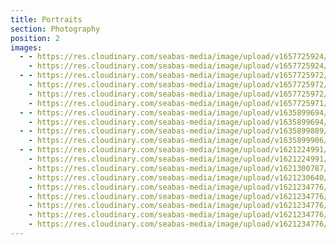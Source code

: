 ```yaml
---
title: Portraits
section: Photography
position: 2
images:
  - - https://res.cloudinary.com/seabas-media/image/upload/v1657725924/gallery/Portraits/DSC08668-Edit_egtwbd.jpg
    - https://res.cloudinary.com/seabas-media/image/upload/v1657725924/gallery/Portraits/DSC08652-Edit_quhqb1.jpg
  - - https://res.cloudinary.com/seabas-media/image/upload/v1657725972/gallery/Portraits/DSC03677_jtpa6p.jpg
    - https://res.cloudinary.com/seabas-media/image/upload/v1657725972/gallery/Portraits/DSC03701-Edit_yrvwtp.jpg
    - https://res.cloudinary.com/seabas-media/image/upload/v1657725972/gallery/Portraits/DSC03602_mzbcrl.jpg
    - https://res.cloudinary.com/seabas-media/image/upload/v1657725971/gallery/Portraits/DSC03650_f1dyp5.jpg
  - - https://res.cloudinary.com/seabas-media/image/upload/v1635899694/gallery/Portraits/DSC01940_tle1sp.jpg
    - https://res.cloudinary.com/seabas-media/image/upload/v1635899694/gallery/Portraits/DSC02255_zinfny.jpg
  - - https://res.cloudinary.com/seabas-media/image/upload/v1635899889/gallery/Portraits/DSC02496_p7rtil.jpg
    - https://res.cloudinary.com/seabas-media/image/upload/v1635899906/gallery/Portraits/DSC02441_kortwy.jpg
  - - https://res.cloudinary.com/seabas-media/image/upload/v1621224991/gallery/Portraits/IMG_7280_i33kgm.jpg
    - https://res.cloudinary.com/seabas-media/image/upload/v1621224991/gallery/Portraits/IMG_7281_rtezsq.jpg
    - https://res.cloudinary.com/seabas-media/image/upload/v1621300787/gallery/Portraits/IMG_7277_pcs37l.jpg
    - https://res.cloudinary.com/seabas-media/image/upload/v1621230640/gallery/Portraits/Copy_of_IMG_3176_weudyj.jpg
    - https://res.cloudinary.com/seabas-media/image/upload/v1621234776/gallery/Portraits/IMG_3180_euvuvz.jpg
    - https://res.cloudinary.com/seabas-media/image/upload/v1621234776/gallery/Portraits/IMG_3033_mf4i8x.jpg
    - https://res.cloudinary.com/seabas-media/image/upload/v1621234776/gallery/Portraits/IMG_2707_lunici.jpg
    - https://res.cloudinary.com/seabas-media/image/upload/v1621234776/gallery/Portraits/IMG_2673_qezwz7.jpg
    - https://res.cloudinary.com/seabas-media/image/upload/v1621234776/gallery/Portraits/IMG_3440_zpn9cj.jpg
---
```

